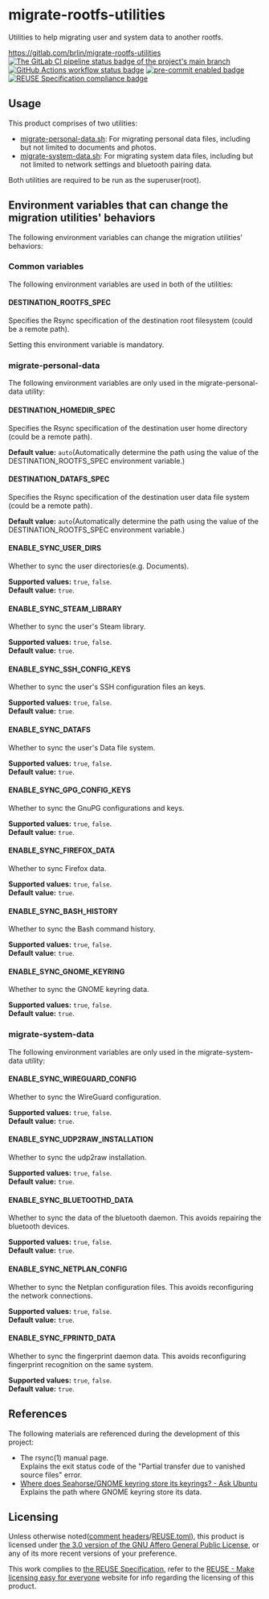 # migrate-rootfs-utilities

Utilities to help migrating user and system data to another rootfs.

<https://gitlab.com/brlin/migrate-rootfs-utilities>  
[![The GitLab CI pipeline status badge of the project's `main` branch](https://gitlab.com/brlin/migrate-rootfs-utilities/badges/main/pipeline.svg?ignore_skipped=true "Click here to check out the comprehensive status of the GitLab CI pipelines")](https://gitlab.com/brlin/migrate-rootfs-utilities/-/pipelines) [![GitHub Actions workflow status badge](https://github.com/brlin-tw/migrate-rootfs-utilities/actions/workflows/check-potential-problems.yml/badge.svg "GitHub Actions workflow status")](https://github.com/brlin-tw/migrate-rootfs-utilities/actions/workflows/check-potential-problems.yml) [![pre-commit enabled badge](https://img.shields.io/badge/pre--commit-enabled-brightgreen?logo=pre-commit&logoColor=white "This project uses pre-commit to check potential problems")](https://pre-commit.com/) [![REUSE Specification compliance badge](https://api.reuse.software/badge/gitlab.com/brlin/migrate-rootfs-utilities "This project complies to the REUSE specification to decrease software licensing costs")](https://api.reuse.software/info/gitlab.com/brlin/migrate-rootfs-utilities)

## Usage

This product comprises of two utilities:

* [migrate-personal-data.sh](migrate-personal-data.sh): For migrating personal data files, including but not limited to documents and photos.
* [migrate-system-data.sh](migrate-system-data.sh): For migrating system data files, including but not limited to network settings and bluetooth pairing data.

Both utilities are required to be run as the superuser(root).

## Environment variables that can change the migration utilities' behaviors

The following environment variables can change the migration utilities' behaviors:

### Common variables

The following environment variables are used in both of the utilities:

#### DESTINATION_ROOTFS_SPEC

Specifies the Rsync specification of the destination root filesystem (could be a remote path).

Setting this environment variable is mandatory.

### migrate-personal-data

The following environment variables are only used in the migrate-personal-data utility:

#### DESTINATION_HOMEDIR_SPEC

Specifies the Rsync specification of the destination user home directory (could be a remote path).

**Default value:** `auto`(Automatically determine the path using the value of the DESTINATION_ROOTFS_SPEC environment variable.)

#### DESTINATION_DATAFS_SPEC

Specifies the Rsync specification of the destination user data file system (could be a remote path).

**Default value:** `auto`(Automatically determine the path using the value of the DESTINATION_ROOTFS_SPEC environment variable.)

#### ENABLE_SYNC_USER_DIRS

Whether to sync the user directories(e.g. Documents).

**Supported values:** `true`, `false`.  
**Default value:** `true`.

#### ENABLE_SYNC_STEAM_LIBRARY

Whether to sync the user's Steam library.

**Supported values:** `true`, `false`.  
**Default value:** `true`.

#### ENABLE_SYNC_SSH_CONFIG_KEYS

Whether to sync the user's SSH configuration files an keys.

**Supported values:** `true`, `false`.  
**Default value:** `true`.

#### ENABLE_SYNC_DATAFS

Whether to sync the user's Data file system.

**Supported values:** `true`, `false`.  
**Default value:** `true`.

#### ENABLE_SYNC_GPG_CONFIG_KEYS

Whether to sync the GnuPG configurations and keys.

**Supported values:** `true`, `false`.  
**Default value:** `true`.

#### ENABLE_SYNC_FIREFOX_DATA

Whether to sync Firefox data.

**Supported values:** `true`, `false`.  
**Default value:** `true`.

#### ENABLE_SYNC_BASH_HISTORY

Whether to sync the Bash command history.

**Supported values:** `true`, `false`.  
**Default value:** `true`.

#### ENABLE_SYNC_GNOME_KEYRING

Whether to sync the GNOME keyring data.

**Supported values:** `true`, `false`.  
**Default value:** `true`.

### migrate-system-data

The following environment variables are only used in the migrate-system-data utility:

#### ENABLE_SYNC_WIREGUARD_CONFIG

Whether to sync the WireGuard configuration.

**Supported values:** `true`, `false`.  
**Default value:** `true`.

#### ENABLE_SYNC_UDP2RAW_INSTALLATION

Whether to sync the udp2raw installation.

**Supported values:** `true`, `false`.  
**Default value:** `true`.

#### ENABLE_SYNC_BLUETOOTHD_DATA

Whether to sync the data of the bluetooth daemon.  This avoids repairing the bluetooth devices.

**Supported values:** `true`, `false`.  
**Default value:** `true`.

#### ENABLE_SYNC_NETPLAN_CONFIG

Whether to sync the Netplan configuration files.  This avoids reconfiguring the network connections.

**Supported values:** `true`, `false`.  
**Default value:** `true`.

#### ENABLE_SYNC_FPRINTD_DATA

Whether to sync the fingerprint daemon data.  This avoids reconfiguring fingerprint recognition on the same system.

**Supported values:** `true`, `false`.  
**Default value:** `true`.

## References

The following materials are referenced during the development of this project:

* The rsync(1) manual page.  
  Explains the exit status code of the "Partial transfer due to vanished source files" error.
* [Where does Seahorse/GNOME keyring store its keyrings? - Ask Ubuntu](https://askubuntu.com/questions/96798/where-does-seahorse-gnome-keyring-store-its-keyrings)  
  Explains the path where GNOME keyring store its data.

## Licensing

Unless otherwise noted([comment headers](https://reuse.software/spec-3.3/#comment-headers)/[REUSE.toml](https://reuse.software/spec-3.3/#reusetoml)), this product is licensed under [the 3.0 version of the GNU Affero General Public License](https://www.gnu.org/licenses/agpl-3.0.html), or any of its more recent versions of your preference.

This work complies to [the REUSE Specification](https://reuse.software/spec/), refer to the [REUSE - Make licensing easy for everyone](https://reuse.software/) website for info regarding the licensing of this product.
